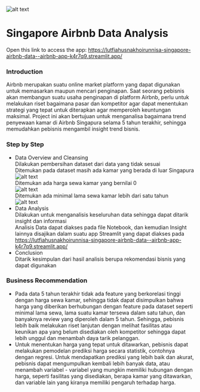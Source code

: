 
![alt text](https://th.bing.com/th/id/R.11566b13ebe3fe195137ce2bd1804a69?rik=Og%2bcKTbfN4mhBA&riu=http%3a%2f%2flogos-download.com%2fwp-content%2fuploads%2f2016%2f03%2fAirbnb_logo.png&ehk=QhLUqOjF6HxBvuuxjqpvtKEeCf%2bnDOuAUWx8DInRPOo%3d&risl=&pid=ImgRaw&r=0)
# Singapore Airbnb Data Analysis

Open this link to access the app:
https://lutfiahusnakhoirunnisa-singapore-airbnb-data--airbnb-app-k4r7q9.streamlit.app/
### Introduction
Airbnb merupakan suatu online market platform yang dapat digunakan untuk memasarkan maupun mencari penginapan. 
Saat seorang pebisnis akan membangun suatu usaha penginapan di platform Airbnb, perlu untuk melakukan riset bagaimana pasar dan kompetitor agar dapat menentukan strategi yang tepat untuk diterapkan agar memperoleh keuntungan maksimal. 
Project ini akan bertujuan untuk menganalisa bagaimana trend penyewaan kamar di Airbnb Singapura selama 5 tahun terakhir, sehingga memudahkan pebisnis mengambil insight trend bisnis.

### Step by Step
* Data Overview and Cleansing
  <br>Dilakukan pembersihan dataset dari data yang tidak sesuai
  <br>
  Ditemukan pada dataset masih ada kamar yang berada di luar Singapura <br>
  ![alt text](https://github.com/lutfiahusnakhoirunnisa/Singapore_airbnb_data_analysis/blob/main/plot/newplot.png)
  <br>
  Ditemukan ada harga sewa kamar yang bernilai 0<br>
  ![alt text](https://github.com/lutfiahusnakhoirunnisa/Singapore_airbnb_data_analysis/blob/main/plot/newplot3.png)
  <br>
  Ditemukan ada minimal lama sewa kamar lebih dari satu tahun<br>
  ![alt text](https://github.com/lutfiahusnakhoirunnisa/Singapore_airbnb_data_analysis/blob/main/plot/newplot2.png)
  <br>
* Data Analysis
  <br>Dilakukan untuk menganalisis keseluruhan data sehingga dapat ditarik insight dan informasi<br>
  Analisis Data dapat diakses pada file Notebook, dan kemudian Insight lainnya disajikan dalam suatu app Streamlit yang dapat diakses pada <br>
  https://lutfiahusnakhoirunnisa-singapore-airbnb-data--airbnb-app-k4r7q9.streamlit.app/ <br>
* Conclusion 
   <br>Ditarik kesimpulan dari hasil analisis berupa rekomendasi bisnis yang dapat digunakan

### Business Recommendation
* Pada data 5 tahun terakhir tidak ada feature yang berkorelasi tinggi dengan harga sewa kamar, sehingga tidak dapat disimpulkan bahwa harga yang diberikan berhubungan dengan feature pada dataset seperti minimal lama sewa, lama suatu kamar tersewa dalam satu tahun, dan banyaknya review yang diperoleh dalam 5 tahun. Sehingga, pebisnis lebih baik melakukan riset lanjutan dengan melihat fasilitas atau keunikan apa yang belum disediakan oleh kompetitor sehingga dapat lebih unggul dan menambah daya tarik pelanggan.
* Untuk menentukan harga yang tepat untuk ditawarkan, pebisnis dapat melakukan pemodelan prediksi harga secara statistik, contohnya dengan regresi. Untuk mendapatkan prediksi yang lebih baik dan akurat, pebisnis dapat mengumpulkan kembali lebih banyak data, atau menambah variabel - variabel yang mungkin memiliki hubungan dengan harga, seperti fasilitas yang disediakan, berapa kamar yang ditawarkan, dan variable lain yang kiranya memiliki pengaruh terhadap harga.
